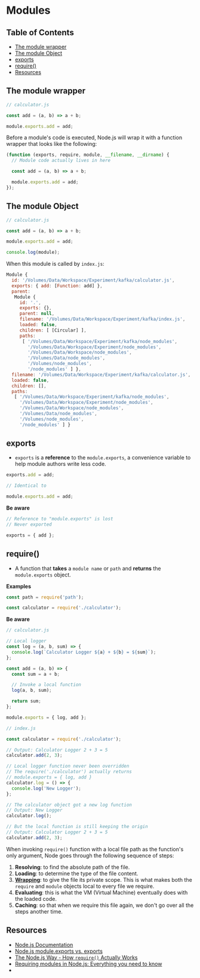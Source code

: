 # Modules

## Table of Contents

<!-- START doctoc generated TOC please keep comment here to allow auto update -->
<!-- DON'T EDIT THIS SECTION, INSTEAD RE-RUN doctoc TO UPDATE -->


- [The module wrapper](#the-module-wrapper)
- [The module Object](#the-module-object)
- [exports](#exports)
- [require()](#require)
- [Resources](#resources)

<!-- END doctoc generated TOC please keep comment here to allow auto update -->

## The module wrapper

```javascript
// calculator.js

const add = (a, b) => a + b;

module.exports.add = add;
```

Before a module's code is executed, Node.js will wrap it with a function wrapper that looks like the following:

```javascript
(function (exports, require, module, __filename, __dirname) {
  // Module code actually lives in here

  const add = (a, b) => a + b;

  module.exports.add = add;
});
```

## The module Object

```javascript
// calculator.js

const add = (a, b) => a + b;

module.exports.add = add;

console.log(module);
```

When this module is called by `index.js`:

```javascript
Module {
  id: '/Volumes/Data/Workspace/Experiment/kafka/calculator.js',
  exports: { add: [Function: add] },
  parent: 
   Module {
     id: '.',
     exports: {},
     parent: null,
     filename: '/Volumes/Data/Workspace/Experiment/kafka/index.js',
     loaded: false,
     children: [ [Circular] ],
     paths: 
      [ '/Volumes/Data/Workspace/Experiment/kafka/node_modules',
        '/Volumes/Data/Workspace/Experiment/node_modules',
        '/Volumes/Data/Workspace/node_modules',
        '/Volumes/Data/node_modules',
        '/Volumes/node_modules',
        '/node_modules' ] },
  filename: '/Volumes/Data/Workspace/Experiment/kafka/calculator.js',
  loaded: false,
  children: [],
  paths: 
   [ '/Volumes/Data/Workspace/Experiment/kafka/node_modules',
     '/Volumes/Data/Workspace/Experiment/node_modules',
     '/Volumes/Data/Workspace/node_modules',
     '/Volumes/Data/node_modules',
     '/Volumes/node_modules',
     '/node_modules' ] }
```

## exports

- `exports` is a **reference** to the `module.exports`, a convenience variable to help module authors write less code.

```javascript
exports.add = add;

// Identical to

module.exports.add = add;
```

**Be aware**

```javascript
// Reference to "module.exports" is lost
// Never exported

exports = { add };
```

## require()

- A function that **takes** a `module name` or `path` and **returns** the `module.exports` object.

**Examples**

```javascript
const path = require('path');

const calculator = require('./calculator');
```

**Be aware**

```javascript
// calculator.js

// Local logger
const log = (a, b, sum) => {
  console.log(`Calculator Logger ${a} + ${b} = ${sum}`);
};

const add = (a, b) => {
  const sum = a + b;

  // Invoke a local function
  log(a, b, sum);

  return sum;
};

module.exports = { log, add };
```

```javascript
// index.js

const calculator = require('./calculator');

// Output: Calculator Logger 2 + 3 = 5
calculator.add(2, 3);

// Local logger function never been overridden
// The require('./calculator') actually returns
// module.exports = { log, add }
calculator.log = () => {
  console.log('New Logger');
};

// The calculator object got a new log function
// Output: New Logger
calculator.log();

// But the local function is still keeping the origin
// Output: Calculator Logger 2 + 3 = 5
calculator.add(2, 3);
```

When invoking `require()` function with a local file path as the function's only argument, Node goes through the following sequence of steps:

1. **Resolving**: to find the absolute path of the file.
1. **Loading**: to determine the type of the file content.
1. **[Wrapping](#the-module-wrapper)**: to give the file its private scope. This is what makes both the `require` and `module` objects local to every file we require.
1. **Evaluating**: this is what the VM (Virtual Machine) eventually does with the loaded code.
1. **Caching**: so that when we require this file again, we don't go over all the steps another time.

## Resources

- [Node.js Documentation](https://nodejs.org/api/modules.html)
- [Node.js module.exports vs. exports](https://medium.freecodecamp.org/node-js-module-exports-vs-exports-ec7e254d63ac)
- [The Node.js Way - How `require()` Actually Works](http://fredkschott.com/post/2014/06/require-and-the-module-system/)
- [Requiring modules in Node.js: Everything you need to know](https://medium.freecodecamp.org/requiring-modules-in-node-js-everything-you-need-to-know-e7fbd119be8)
- 
